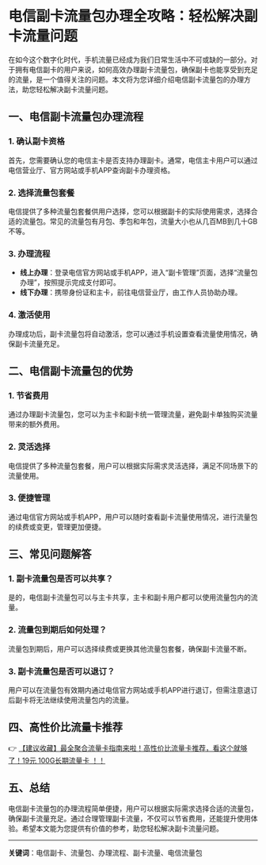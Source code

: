 # 电信副卡流量包办理全攻略：轻松解决副卡流量问题

在如今这个数字化时代，手机流量已经成为我们日常生活中不可或缺的一部分。对于拥有电信副卡的用户来说，如何高效办理副卡流量包，确保副卡也能享受到充足的流量，是一个值得关注的问题。本文将为您详细介绍电信副卡流量包的办理方法，助您轻松解决副卡流量问题。

## 一、电信副卡流量包办理流程

### 1. 确认副卡资格
首先，您需要确认您的电信主卡是否支持办理副卡。通常，电信主卡用户可以通过电信营业厅、官方网站或手机APP查询副卡办理资格。

### 2. 选择流量包套餐
电信提供了多种流量包套餐供用户选择，您可以根据副卡的实际使用需求，选择合适的流量包。常见的流量包有月包、季包和年包，流量大小也从几百MB到几十GB不等。

### 3. 办理流程
- **线上办理**：登录电信官方网站或手机APP，进入“副卡管理”页面，选择“流量包办理”，按照提示完成支付即可。
- **线下办理**：携带身份证和主卡，前往电信营业厅，由工作人员协助办理。

### 4. 激活使用
办理成功后，副卡流量包将自动激活，您可以通过手机设置查看流量使用情况，确保副卡流量充足。

## 二、电信副卡流量包的优势

### 1. 节省费用
通过办理副卡流量包，您可以为主卡和副卡统一管理流量，避免副卡单独购买流量带来的额外费用。

### 2. 灵活选择
电信提供了多种流量包套餐，用户可以根据实际需求灵活选择，满足不同场景下的流量使用。

### 3. 便捷管理
通过电信官方网站或手机APP，用户可以随时查看副卡流量使用情况，进行流量包的续费或变更，管理更加便捷。

## 三、常见问题解答

### 1. 副卡流量包是否可以共享？
是的，电信副卡流量包可以与主卡共享，主卡和副卡用户都可以使用流量包内的流量。

### 2. 流量包到期后如何处理？
流量包到期后，用户可以选择续费或更换其他流量包套餐，确保副卡流量不断。

### 3. 副卡流量包是否可以退订？
用户可以在流量包有效期内通过电信官方网站或手机APP进行退订，但需注意退订后副卡将无法继续使用流量包内的流量。

## 四、高性价比流量卡推荐

👉 [【建议收藏】最全聚合流量卡指南来啦！高性价比流量卡推荐，看这个就够了！19元 100G长期流量卡 ！！](https://bit.ly/Liuliangka)

## 五、总结

电信副卡流量包的办理流程简单便捷，用户可以根据实际需求选择合适的流量包，确保副卡流量充足。通过合理管理副卡流量，不仅可以节省费用，还能提升使用体验。希望本文能为您提供有价值的参考，助您轻松解决副卡流量问题。

---

**关键词**：电信副卡、流量包、办理流程、副卡流量、电信流量包